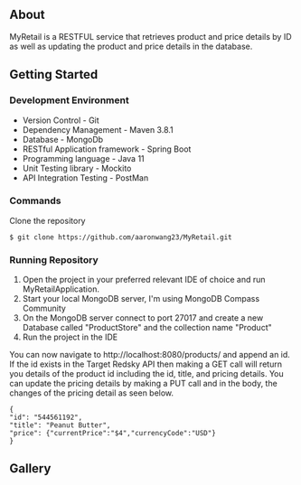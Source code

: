 ## About
MyRetail is a RESTFUL service that retrieves product and price details by ID as well as updating the product and price details in the database.

## Getting Started

### Development Environment
*  Version Control - Git
*  Dependency Management - Maven 3.8.1
*  Database - MongoDb
*  RESTful Application framework - Spring Boot
*  Programming language - Java 11
*  Unit Testing library - Mockito
*  API Integration Testing - PostMan

### Commands

Clone the repository
```
$ git clone https://github.com/aaronwang23/MyRetail.git
```

### Running Repository
1. Open the project in your preferred relevant IDE of choice and run MyRetailApplication.
2. Start your local MongoDB server, I'm using MongoDB Compass Community
3. On the MongoDB server connect to port 27017 and create a new Database called "ProductStore" and the collection name "Product"
4. Run the project in the IDE 

You can now navigate to http://localhost:8080/products/ and append an id. If the id exists in the Target Redsky API then making a GET call will return you details of the product id including the id, title, and pricing details. You can update the pricing details by making a PUT call and in the body, the changes of the pricing detail as seen below. 
```
{
"id": "544561192",
"title": "Peanut Butter",
"price": {"currentPrice":"$4","currencyCode":"USD"}
}
```

##  Gallery
